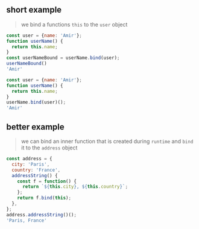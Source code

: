 ## short example 

> we bind a functions `this` to the `user` object

```js
const user = {name: 'Amir'};
function userName() {
  return this.name;
}
const userNameBound = userName.bind(user);
userNameBound()
'Amir'
```

```js
const user = {name: 'Amir'};
function userName() {
  return this.name;
}
userName.bind(user)();
'Amir'
```

## better example

>  we can bind an inner function that is created during `runtime` and `bind` it to the `address` object
```js
const address = {
  city: 'Paris',
  country: 'France',
  addressString() {
    const f = function() {
      return `${this.city}, ${this.country}`;
    };
    return f.bind(this);
  },
};
address.addressString()();
'Paris, France'
```
